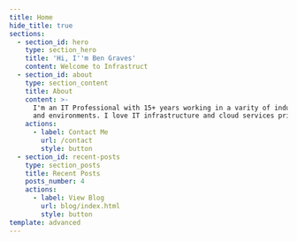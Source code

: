 ```yaml
---
title: Home
hide_title: true
sections:
  - section_id: hero
    type: section_hero
    title: 'Hi, I''m Ben Graves'
    content: Welcome to Infrastruct
  - section_id: about
    type: section_content
    title: About
    content: >-
      I'm an IT Professional with 15+ years working in a varity of industries
      and environments. I love IT infrastructure and cloud services primarily.
    actions:
      - label: Contact Me
        url: /contact
        style: button
  - section_id: recent-posts
    type: section_posts
    title: Recent Posts
    posts_number: 4
    actions:
      - label: View Blog
        url: blog/index.html
        style: button
template: advanced
---
```

